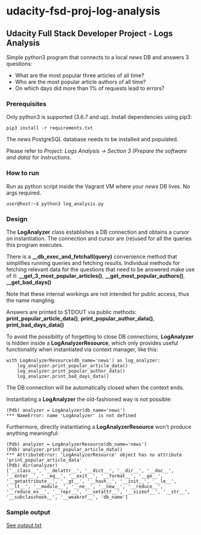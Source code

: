 # udacity-fsd-proj-log-analysis

## Udacity Full Stack Developer Project - Logs Analysis
Simple python3 program that connects to a local _news_ DB and answers 3 questions:
* What are the most popular three articles of all time?
* Who are the most popular article authors of all time?
* On which days did more than 1% of requests lead to errors? 

### Prerequisites
Only python3 is supported (3.6.7 and up). Install dependencies using pip3:


````
pip3 install -r requirements.txt
````

The _news_ PostgreSQL database needs to be installed and populated.

Please refer to _Project: Logs Analysis -> Section 3 (Prepare the software and data)_ for instructions.

### How to run
Run as python script inside the Vagrant VM where your _news_ DB lives. No args required.

````
user@host:~$ python3 log_analysis.py
````

### Design
The **LogAnalyzer** class establishes a DB connection and obtains a cursor on instantiation. The connection and cursor are (re)used for all the queries this program executes.

There is a **__db_exec_and_fetchall(query)** convenience method that simplifies running queries and fetching results. Individual methods for fetching relevant data for the questions that need to be answered make use of it: **__get_3_most_popular_articles()**, **__get_most_popular_authors()**, **__get_bad_days()**

Note that these internal workings are not intended for public access, thus the name mangling.

Answers are printed to STDOUT via public methods: **print_popular_article_data()**, **print_popular_author_data()**, **print_bad_days_data()**

To avoid the possibility of forgetting to close DB connections, **LogAnalyzer** is hidden inside a **LogAnalyzerResource**, which only provides useful functionality when instantiated via context manager, like this:

````
with LogAnalyzerResource(db_name='news') as log_analyzer:
    log_analyzer.print_popular_article_data()
    log_analyzer.print_popular_author_data()
    log_analyzer.print_bad_days_data()
````

The DB connection will be automatically closed when the context ends.

Instantiating a **LogAnalyzer** the old-fashioned way is not possible:

````
(Pdb) analyzer = LogAnalyzer(db_name='news')
*** NameError: name 'LogAnalyzer' is not defined
````

Furthermore, directly instantiating a **LogAnalyzerResource** won't produce anything meaningful:

````
(Pdb) analyzer = LogAnalyzerResource(db_name='news')
(Pdb) analyzer.print_popular_article_data()
*** AttributeError: 'LogAnalyzerResource' object has no attribute 'print_popular_article_data'
(Pdb) dir(analyzer)
['__class__', '__delattr__', '__dict__', '__dir__', '__doc__', '__enter__', '__eq__', '__exit__', '__format__', '__ge__', '__getattribute__', '__gt__', '__hash__', '__init__', '__le__', '__lt__', '__module__', '__ne__', '__new__', '__reduce__', '__reduce_ex__', '__repr__', '__setattr__', '__sizeof__', '__str__', '__subclasshook__', '__weakref__', 'db_name']
````

### Sample output
[See output.txt](https://github.com/mach21/udacity-fsd-proj-log-analysis/blob/master/output.txt)